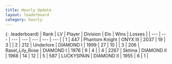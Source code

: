 ```yaml
---
title: Hourly Update
layout: leaderboard
category: hourly
---
```


{: .leaderboard}
| Rank | LV | Player | Division | Elo | Wins | Losses |
| --- | --- | --- | --- | --- | --- | --- |
| <span data-change="0">1</span> | 447 | <span title="ID: 742939">Phantom Knight</span> | ONYX III | <span data-change="-9">2037</span> | <span data-change="1">19</span> | <span data-change="1">3</span> |
| <span data-change="2">2</span> | 212 | <span title="ID: 745122">Underlore</span> | DIAMOND I | <span data-change="54">1999</span> | <span data-change="7">27</span> | <span data-change="1">10</span> |
| <span data-change="0">3</span> | 206 | <span title="ID: 400903">Rasel_Lily_Rose</span> | DIAMOND I | <span data-change="16">1976</span> | <span data-change="3">9</span> | <span data-change="1">4</span> |
| <span data-change="-2">4</span> | 2267 | <span title="ID: 353063">Sktima</span> | DIAMOND II | <span data-change="-7">1968</span> | <span data-change="8">14</span> | <span data-change="6">12</span> |
| <span data-change="0">5</span> | 587 | <span title="ID: 623829">LUCKYSPAIN</span> | DIAMOND II | <span data-change="18">1955</span> | <span data-change="3">6</span> | <span data-change="1">1</span> |
